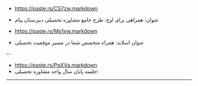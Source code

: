 - https://paste.rs/CS7zw.markdown
- عنوان: همراهی برای اوج: طرح جامع مشاوره تحصیلی دبیرستان پیام

- https://paste.rs/Mp1xw.markdown

- عنوان اسلاید: همراه متخصص شما در مسیر موفقیت تحصیلی


--
- https://paste.rs/PqXVa.markdown
- جلسه پایان سال واحد مشاوره تحصیلی:


----

